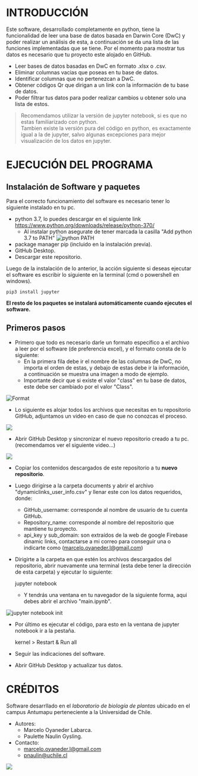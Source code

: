 # INTRODUCCIÓN
Este software, desarrollado completamente en python, tiene la funcionalidad de leer una base de datos basada en Darwin Core (DwC) y poder realizar un análisis de esta, a continuación se da una lista de las funciones implementadas que se tiene.  Por el momento para mostrar tus datos es necesario que tu proyecto este alojado en GitHub.

 - Leer bases de datos basadas en DwC en formato .xlsx o .csv.
 - Eliminar columnas vacias que poseas en tu base de datos.
 - Identificar columnas que no pertenezcan a DwC.
 - Obtener códigos Qr que dirigan a un link con la información de tu base de datos. 
 - Poder filtrar tus datos para poder realizar cambios u obtener solo una lista de estos.

> Recomendamos utilizar la versión de jupyter notebook, si es que no estas familiarizado con python.\
Tambien existe la versión pura del código en python, es exactamente igual a la de jupyter, salvo algunas excepciones para mejor visualización de los datos en jupyter.

# EJECUCIÓN DEL PROGRAMA

## Instalación de Software y paquetes
Para el correcto funcionamiento del software es necesario tener lo siguiente instalado en tu pc.

 - python 3.7, lo puedes descargar en el siguiente link https://www.python.org/downloads/release/python-370/
   - Al instalar python asegurate de tener marcada la casilla "Add python 3.7 to PATH" 
![](https://lh3.googleusercontent.com/nkCqWV88bAT5wzDic6_IQDG6S0fVMuJjTRo5Kqc8A914MsyOd0CRBHL871WsEeQ6hNl6oz5SPy5Q "python PATH")
 - package manager pip (incluido en la instalación previa).
 - GitHub Desktop.
 - Descargar este repositorio.

Luego de la instalación de lo anterior, la acción siguiente si deseas ejecutar el software es escribir lo siguiente en la terminal (cmd o powershell en windows). 

    pip3 install jupyter

**El resto de los paquetes se instalará automáticamente cuando ejecutes el software.**

## Primeros pasos
 - Primero que todo es necesario darle un formato específico a el archivo a leer por el software (de preferencia excel), y el formato consta de lo siguiente: 
   - En la primera fila debe ir el nombre de las columnas de DwC, no importa el orden de estas, y debajo de estas debe ir la información, a continuación se muestra una imagen a modo de ejemplo.
   - Importante decir que si existe el valor "class" en tu base de datos, este debe ser cambiado por el valor "Class".

![](https://lh3.googleusercontent.com/FgeRnw0GgiSvFHWSpznlj61G53NOGtgadUZqFHZ7v4jZIJ1PrTuoPArOH0eMhVpMMWPqh1wlhb0a "Format")

 - Lo siguiente es alojar todos los archivos que necesitas en tu repositorio GitHub, adjuntamos un video en caso de que no conozcas el proceso.
 
[![](http://img.youtube.com/vi/gjMEehpSTNk/0.jpg)](http://www.youtube.com/watch?v=gjMEehpSTNk "")

 - Abrir GitHub Desktop y sincronizar el nuevo repositorio creado a tu pc. (recomendamos ver el siguiente video...)

[![](http://img.youtube.com/vi/IW28zJc7BN0/0.jpg)](http://www.youtube.com/watch?v=IW28zJc7BN0 "")

 - Copiar los contenidos descargados de este repositorio a tu **nuevo repositorio**.
 - Luego dirigirse a la carpeta documents y abrir el archivo "dynamiclinks_user_info.csv" y llenar este con los datos requeridos, donde:
    - GitHub_username: corresponde al nombre de usuario de tu cuenta GitHub.
    - Repository_name: corresponde al nombre del repositorio que mantiene tu proyecto.
    - api_key y sub_domain: son extraídos de la web de google Firebase dinamic links, contactarse a mi correo para conseguir una o indicarte como (marcelo.oyaneder.l@gmail.com)

 - Dirigirte a la carpeta en que estén los archivos descargados del repositorio, abrir nuevamente una terminal (esta debe tener la dirección de esta carpeta) y ejecutar lo siguiente:

    jupyter notebook

   - Y tendrás una ventana en tu navegador de la siguiente forma, aqui debes abrir el archivo "main.ipynb".

![jupyter notebook init](https://lh3.googleusercontent.com/HLbKzsT1i5E8H33-IZ3EwOt1dtB55Jl6-nLQ03JcY80AsMlrUOJRLSsZz9CJNVPIYZuhNLpgSHvu "jupyter screenshot")
 
- Por último es ejecutar el código, para esto en la ventana de jupyter notebook ir a la pestaña.

    kernel > Restart & Run all

- Seguir las indicaciones del software.
- Abrir GitHub Desktop y actualizar tus datos.

# CRÉDITOS
Software desarrllado en el _laboratorio de biología de plantas_ ubicado en el campus Antumapu perteneciente a la Universidad de Chile.
 - Autores: 
   - Marcelo Oyaneder Labarca.
   - Paulette Naulin Gysling.  
 - Contacto:
   - marcelo.oyaneder.l@gmail.com
   - pnaulin@uchile.cl

![](https://lh3.googleusercontent.com/kwADztygurIvFqRkhgTwMKz5QakvqDIFK8NO_8f5Oxhik9G8hYz9xfO3mPbBhJUftU5oLu4NTIfl)


